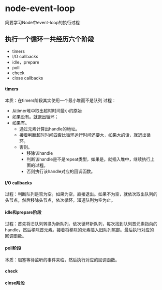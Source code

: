 # node-event-loop
简要学习Node中event-loop的执行过程
## 执行一个循环一共经历六个阶段
- timers
- I/O callbacks
- idle，prepare
- poll
- check
- close callbacks
#### timers
本质：在timers阶段其实使用一个最小堆而不是队列
过程：
   - 从timer堆中取出超时时间最小的原始
   - 如果没有。就退出循环；
   - 如果有。
     - 通过元素计算出handle的地址。
     - 接着判断超时时间四否比循环运行时间还要大，如果大的话，就退出循环。
     - 否则。
       - 移除该handle
       - 判断该handle是不是repeat类型，如果是，就插入堆中，继续执行上面的过程。
       - 否则执行该handle对应的回调函数。
#### I/O callbacks
过程：判断队列是否为空。如果为空，直接退出。如果不为空，就依次取出队列的头节点，然后移除头节点，依次循环，知道队列为空为止。
#### idle和prepare阶段
过程：首先将旧队列转换为新队列。依次循环新队列，每次找到队列首元素指向的handle，然后移除首元素。接着将移除的元素插入旧队列尾部。最后执行对应的回调函数。
#### poll阶段
本质：阻塞等待监听的事件来临，然后执行对应的回调函数。
#### check
#### close阶段